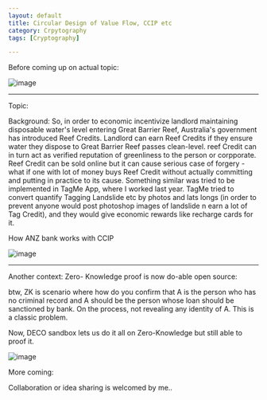 ```yaml
---
layout: default
title: Circular Design of Value Flow, CCIP etc
category: Crpytography
tags: [Cryptography]

---
```


Before coming up on actual topic:

![image](https://github.com/user-attachments/assets/1e1b4242-1ff4-4c6d-a592-29ed1be94e41)

---
Topic: 

Background: So, in order to economic incentivize landlord maintaining disposable water's level entering Great Barrier Reef, Australia's government has introduced Reef Credits. Landlord can earn Reef Credits if they ensure water they dispose to Great Barrier Reef passes clean-level. reef Credit can in turn act as verified reputation of greenliness to the person or corpporate. Reef Credit can be sold online but it can cause serious case of forgery - what if one with lot of money buys Reef Credit without actually committing and putting in practice to its cause.
       Something similar was tried to be implemented in TagMe App, where I worked last year. TagMe tried to convert quantify Tagging Landslide etc by photos and lats longs (in order to prevent anyone would post photoshop images of landslide n earn a lot of Tag Credit), and they would give economic rewards like recharge cards for it.


How ANZ bank works with CCIP

![image](https://github.com/user-attachments/assets/4927e13b-6032-4704-951b-a8c68295b4de)

---

Another context:
Zero- Knowledge proof is now do-able open source:

btw, ZK is scenario where how do you confirm that A is the person who has no criminal record and A should be the person whose loan should be sanctioned by bank. On the process, not revealing any identity of A. This is a classic problem.

Now, DECO sandbox lets us do it all on Zero-Knowledge but still able to proof it.

![image](https://github.com/user-attachments/assets/fe718b59-6434-4e5c-af1e-5de0a6dc330d)

More coming:

Collaboration or idea sharing is welcomed by me..
